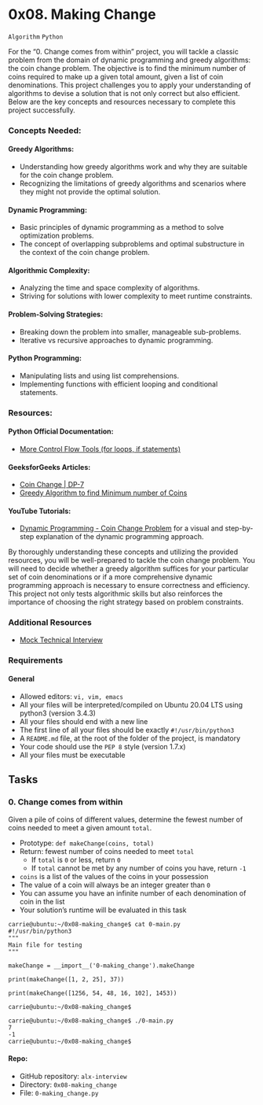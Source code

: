 # 0x08. Making Change
 `Algorithm` `Python`

For the “0. Change comes from within” project, you will tackle a classic problem from the domain of dynamic programming and greedy algorithms:
the coin change problem. The objective is to find the minimum number of coins required to make up a given total amount, given a list of coin denominations. 
This project challenges you to apply your understanding of algorithms to devise a solution that is not only correct but also efficient. 
Below are the key concepts and resources necessary to complete this project successfully.

### Concepts Needed:
#### Greedy Algorithms:

* Understanding how greedy algorithms work and why they are suitable for the coin change problem.
* Recognizing the limitations of greedy algorithms and scenarios where they might not provide the optimal solution.
#### Dynamic Programming:

* Basic principles of dynamic programming as a method to solve optimization problems.
* The concept of overlapping subproblems and optimal substructure in the context of the coin change problem.
#### Algorithmic Complexity:

* Analyzing the time and space complexity of algorithms.
* Striving for solutions with lower complexity to meet runtime constraints.
#### Problem-Solving Strategies:

* Breaking down the problem into smaller, manageable sub-problems.
* Iterative vs recursive approaches to dynamic programming.
#### Python Programming:

* Manipulating lists and using list comprehensions.
* Implementing functions with efficient looping and conditional statements.
### Resources:
#### Python Official Documentation:

* [More Control Flow Tools (for loops, if statements)](https://docs.python.org/3/tutorial/controlflow.html)
#### GeeksforGeeks Articles:

* [Coin Change | DP-7](https://www.geeksforgeeks.org/coin-change-dp-7/)
* [Greedy Algorithm to find Minimum number of Coins](https://www.geeksforgeeks.org/greedy-algorithm-to-find-minimum-number-of-coins/)
#### YouTube Tutorials:

* [Dynamic Programming - Coin Change Problem](https://www.youtube.com/watch?v=jgiZlGzXMBw) for a visual and step-by-step explanation of the dynamic programming 
approach.

By thoroughly understanding these concepts and utilizing the provided resources, you will be well-prepared to tackle the coin change problem. 
You will need to decide whether a greedy algorithm suffices for your particular set of coin denominations or if a more comprehensive 
dynamic programming approach is necessary to ensure correctness and efficiency.
This project not only tests algorithmic skills but also reinforces the importance of choosing the right strategy based on problem constraints.

### Additional Resources
* [Mock Technical Interview](https://www.youtube.com/watch?feature=shared&v=9BSSIsJ-fWg)

### Requirements
#### General
* Allowed editors: `vi, vim, emacs`
* All your files will be interpreted/compiled on Ubuntu 20.04 LTS using python3 (version 3.4.3)
* All your files should end with a new line
* The first line of all your files should be exactly `#!/usr/bin/python3`
* A `README.md` file, at the root of the folder of the project, is mandatory
* Your code should use the `PEP 8` style (version 1.7.x)
* All your files must be executable

## Tasks

### 0. Change comes from within

Given a pile of coins of different values, determine the fewest number of coins needed to meet a given amount `total`.

* Prototype: `def makeChange(coins, total)`
* Return: fewest number of coins needed to meet `total`
    * If `total` is `0` or less, return `0`
    * If `total` cannot be met by any number of coins you have, return `-1`
* `coins` is a list of the values of the coins in your possession
* The value of a coin will always be an integer greater than `0`
* You can assume you have an infinite number of each denomination of coin in the list
* Your solution’s runtime will be evaluated in this task

```
carrie@ubuntu:~/0x08-making_change$ cat 0-main.py
#!/usr/bin/python3
"""
Main file for testing
"""

makeChange = __import__('0-making_change').makeChange

print(makeChange([1, 2, 25], 37))

print(makeChange([1256, 54, 48, 16, 102], 1453))

carrie@ubuntu:~/0x08-making_change$
```
```
carrie@ubuntu:~/0x08-making_change$ ./0-main.py
7
-1
carrie@ubuntu:~/0x08-making_change$
```

#### Repo:

* GitHub repository: `alx-interview`
* Directory: `0x08-making_change`
* File: `0-making_change.py`
